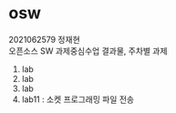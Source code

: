 # osw

2021062579 정재현   
오픈소스 SW 과제중심수업 결과물, 주차별 과제 
1. lab
2. lab
3. lab
4. lab11 : 소켓 프로그래밍 파일 전송
